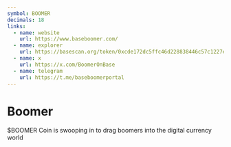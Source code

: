```yaml
---
symbol: BOOMER
decimals: 18
links:
  - name: website
    url: https://www.baseboomer.com/
  - name: explorer
    url: https://basescan.org/token/0xcde172dc5ffc46d228838446c57c1227e0b82049
  - name: x
    url: https://x.com/BoomerOnBase
  - name: telegram
    url: https://t.me/baseboomerportal
---
```


# Boomer

$BOOMER Coin is swooping in to drag boomers into the digital currency world
